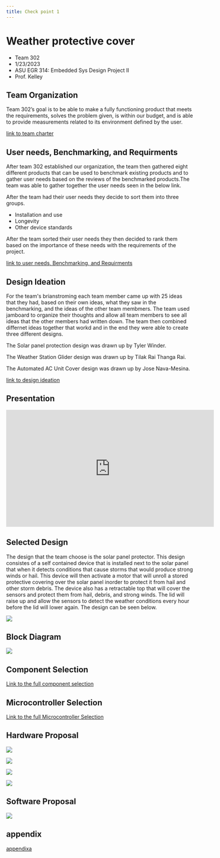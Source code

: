 ```yaml
---
title: Check point 1
---
```


# Weather protective cover
* Team 302
* 1/23/2023
* ASU EGR 314: Embedded Sys Design Project II
* Prof. Kelley

## Team Organization
Team 302’s goal is to be able to make a fully functioning product that meets the requirements, solves the problem given,  is within our budget, and is able to provide measurements related to its environment defined by the user.

[link to team charter](/team-302-team-charter.md)
## User needs, Benchmarking, and Requirments

After team 302 established our organization, the team then gathered eight different products that can be used to benchmark existing products and to gather user needs based on the reviews of the benchmarked products.The team was able to gather together the user needs seen in the below link.

After the team had their user needs they decide to sort them into three groups.
* Installation and use
* Longevity
* Other device standards

After the team sorted their user needs they then decided to rank them based on the importance of these needs with the requirements of the project.

[link to user needs, Benchmarking, and Requirments](/User-Needs.md)

## Design Ideation

For the team's brianstroming each team member came up with 25 ideas that they had, based on their own ideas, what they saw in the benchmarking, and the ideas of the other team membmers. The team used jamboard to organize their thoughts and allow all team members to see all ideas that the other members had written down. The team then combined differnet ideas together that workd and in the end they were able to create three different designs.

The Solar panel protection design was drawn up by Tyler Winder.

The Weather Station Glider design was drawn up by Tilak Rai Thanga Rai.

The Automated AC Unit Cover design was drawn up by Jose Nava-Mesina.

[link to design ideation](/design-ideation.md)

## Presentation

<iframe width="560" height="315" src="https://www.youtube.com/embed/XPlsDYkBCSw" title="YouTube video player" frameborder="0" allow="accelerometer; autoplay; clipboard-write; encrypted-media; gyroscope; picture-in-picture; web-share" allowfullscreen></iframe>

## Selected Design

The design that the team choose is the solar panel protector. This design consistes of a self contained device that is installed next to the solar panel that when it detects conditions that cause storms that would produce strong winds or hail. This device will then activate a motor that will unroll a stored protective covering over the solar panel inorder to protect it from hail and other storm debris. The device also has a retractable top that will cover the sensors and protect them from hail, debris, and strong winds. The lid will raise up and allow the sensors to detect the weather conditions every hour before the lid will lower again. The design can be seen below.


![](Selected_design.png)

## Block Diagram

![](Block_Diagram-314.jpg)

## Component Selection

[Link to the full component selection](/Component_Selection_Team_302.md)

## Microcontroller Selection

[Link to the full Microcontroller Selection](microcontroller-selection-table-team-302.md)

## Hardware Proposal

![](Actuator_subsystem.png)

![](Barometric_Pressure_sensor.png)

![](wind_sensor_schematic.png)

![](MicroController_VoltageRegulatorSubsystem.png)

## Software Proposal

![](Software_Proposal.jpg)

## appendix
[appendixa](/team-302-team-charter.md)
